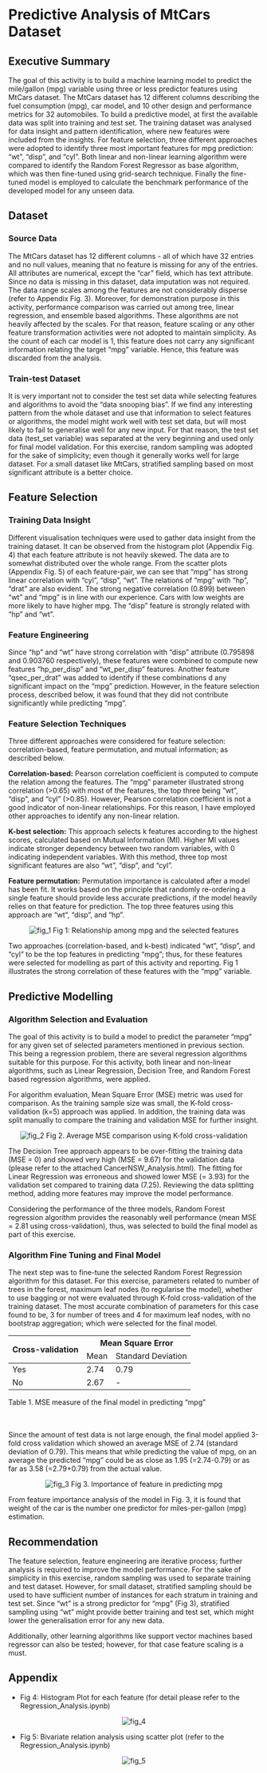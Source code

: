 # Predictive Analysis of MtCars Dataset

## Executive Summary
The goal of this activity is to build a machine learning model to predict the mile/gallon (mpg) variable using three or less predictor features using MtCars dataset. The MtCars dataset has 12 different columns describing the fuel consumption (mpg), car model, and 10 other design and performance metrics for 32 automobiles. To build a predictive model, at first the available data was split into training and test set. The training dataset was analysed for data insight and pattern identification, where new features were included from the insights. For feature selection, three different approaches were adopted to identify three most important features for mpg prediction: “wt”, “disp”, and “cyl”. Both linear and non-linear learning algorithm were compared to identify the Random Forest Regressor as base algorithm, which was then fine-tuned using grid-search technique. Finally the fine-tuned model is employed to calculate the benchmark performance of the developed model for any unseen data.


## Dataset

### Source Data
The MtCars dataset has 12 different columns - all of which have 32 entries and no null values, meaning that no feature is missing for any of the entries. All attributes are numerical, except the “car” field, which has text attribute. 
Since no data is missing in this dataset, data imputation was not required. 
The data range scales among the features are not considerably disperse (refer to Appendix Fig. 3). Moreover, for demonstration purpose in this activity, performance comparison was carried out among tree, linear regression, and ensemble based algorithms. These algorithms are not heavily affected by the scales. For that reason, feature scaling or any other feature transformation activities were not adopted to maintain simplicity.
As the count of each car model is 1, this feature does not carry any significant information relating the target “mpg” variable. Hence, this feature was discarded from the analysis.

###	Train-test Dataset
It is very important not to consider the test set data while selecting features and algorithms to avoid the “data snooping bias”. If we find any interesting pattern from the whole dataset and use that information to select features or algorithms, the model might work well with test set data, but will most likely to fail to generalise well for any new input. For that reason, the test set data (test_set variable) was separated at the very beginning and used only for final model validation.
For this exercise, random sampling was adopted for the sake of simplicity; even though it generally works well for large dataset. For a small dataset like MtCars, stratified sampling based on most significant attribute is a better choice.


##	Feature Selection

###	Training Data Insight
Different visualisation techniques were used to gather data insight from the training dataset. It can be observed from the histogram plot (Appendix Fig. 4) that each feature attribute is not heavily skewed. The data are to somewhat distributed over the whole range.
From the scatter plots (Appendix Fig. 5) of each feature-pair, we can see that “mpg” has strong linear correlation with “cyl”, “disp”, “wt”. The relations of “mpg” with “hp”, “drat” are also evident.
The strong negative correlation (0.899) between “wt” and “mpg” is in line with our experience. Cars with low weights are more likely to have higher mpg. The “disp” feature is strongly related with “hp” and “wt”.

###	Feature Engineering
Since “hp” and “wt” have strong correlation with “disp” attribute (0.795898 and 0.903760 respectively), these features were combined to compute new features “hp_per_disp” and “wt_per_disp” features. Another feature “qsec_per_drat” was added to identify if these combinations d any significant impact on the “mpg” prediction.
However, in the feature selection process, described below, it was found that they did not contribute significantly while predicting “mpg”.

###	Feature Selection Techniques
Three different approaches were considered for feature selection: correlation-based, feature permutation, and mutual information; as described below.

**Correlation-based:** Pearson correlation coefficient is computed to compute the relation among the features. The “mpg” parameter illustrated strong correlation (>0.65) with most of the features, the top three being “wt”, “disp”, and “cyl” (>0.85).
However, Pearson correlation coefficient is not a good indicator of non-linear relationships. For this reason, I have employed other approaches to identify any non-linear relation.

**K-best selection:** This approach selects k features according to the highest scores, calculated based on Mutual Information (MI). Higher MI values indicate stronger dependency between two random variables, with 0 indicating independent variables. With this method, three top most significant features are also “wt”, “disp”, and “cyl”.

**Feature permutation:** Permutation importance is calculated after a model has been fit. It works based on the principle that randomly re-ordering a single feature should provide less accurate predictions, if the model heavily relies on that feature for prediction. The top three features using this approach are “wt”, “disp”, and “hp”.

<p align="center">
  <img src="report_diagrams/Fig_1_relationship.jpg?raw=true" alt="fig_1"/>  
  Fig 1: Relationship among mpg and the selected features
</p> 

Two approaches (correlation-based, and k-best) indicated “wt”, “disp”, and “cyl” to be the top features in predicting “mpg”; thus, for these features were selected for modelling as part of this activity and reporting. Fig 1 illustrates the strong correlation of these features with the “mpg” variable. 

##	Predictive Modelling

### Algorithm Selection and Evaluation
The goal of this activity is to build a model to predict the parameter “mpg” for any given set of selected parameters mentioned in previous section. This being a regression problem, there are several regression algorithms suitable for this purpose. For this activity, both linear and non-linear algorithms, such as Linear Regression, Decision Tree, and Random Forest based regression algorithms, were applied.

For algorithm evaluation, Mean Square Error (MSE) metric was used for comparison. As the training sample size was small, the K-fold cross-validation (k=5) approach was applied. In addition, the training data was split manually to compare the training and validation MSE for further insight.

<p align="center">
  <img src="report_diagrams/Fig_2_mse_comparison.jpg?raw=true" alt="fig_2"/>  
  Fig 2. Average MSE comparison using K-fold cross-validation
</p> 

The Decision Tree approach appears to be over-fitting the training data (MSE = 0) and showed very high (MSE = 9.67) for the validation data (please refer to the attached CancerNSW_Analysis.html). The fitting for Linear Regression was erroneous and showed lower MSE (= 3.93) for the validation set compared to training data (7.25). Reviewing the data splitting method, adding more features may improve the model performance. 

Considering the performance of the three models, Random Forest regression algorithm provides the reasonably well performance (mean MSE = 2.81 using cross-validation), thus, was selected to build the final model as part of this exercise.

###	Algorithm Fine Tuning and Final Model
The next step was to fine-tune the selected Random Forest Regression algorithm for this dataset. For this exercise, parameters related to number of trees in the forest, maximum leaf nodes (to regularise the model), whether to use bagging or not were evaluated through K-fold cross-validation of the training dataset. The most accurate combination of parameters for this case found to be, 3 for number of trees and 4 for maximum leaf nodes, with no bootstrap aggregation; which were selected for the final model.

<table>
<thead>
  <tr>
    <th rowspan="2">Cross-validation</th>
    <th colspan="2">Mean Square Error</th>
  </tr>
  <tr>
    <td>Mean</td>
    <td>Standard Deviation</td>
  </tr>
</thead>
<tbody>
  <tr>
    <td>Yes</td>
    <td>2.74</td>
    <td>0.79</td>
  </tr>
  <tr>
    <td>No</td>
    <td>2.67</td>
    <td>-</td>
  </tr>
</tbody>
</table>  
Table 1. MSE measure of the final model in predicting “mpg”  

<br/><br/>
Since the amount of test data is not large enough, the final model applied 3-fold cross validation which showed an average MSE of 2.74 (standard deviation of 0.79). This means that while predicting the value of mpg, on an average the predicted “mpg” could be as close as 1.95 (=2.74-0.79) or as far as 3.58 (=2.79+0.79) from the actual value.

<p align="center">
  <img src="report_diagrams/Fig_3_feature_importance.jpg?raw=true" alt="fig_3"/>  
  Fig 3. Importance of feature in predicting mpg
</p>  


From feature importance analysis of the model in Fig. 3, it is found that weight of the car is the number one predictor for miles-per-gallon (mpg) estimation.

##	Recommendation
The feature selection, feature engineering are iterative process; further analysis is required to improve the model performance. 
For the sake of simplicity in this exercise, random sampling was used to separate training and test dataset. However, for small dataset, stratified sampling should be used to have sufficient number of instances for each stratum in training and test set. Since “wt” is a strong predictor for “mpg” (Fig 3), stratified sampling using “wt” might provide better training and test set, which might lower the generalisation error for any new data. 

Additionally, other learning algorithms like support vector machines based regressor can also be tested; however, for that case feature scaling is a must.

## Appendix
* Fig 4: Histogram Plot for each feature (for detail please refer to the Regression_Analysis.ipynb)  
<p align="center">
  <img src="report_diagrams/Fig_4_histogram.jpg?raw=true" alt="fig_4"/>

* Fig 5: Bivariate relation analysis using scatter plot (refer to the Regression_Analysis.ipynb)  
<p align="center">
  <img src="report_diagrams/Fig_5_bivariate_analysis.jpg?raw=true" alt="fig_5"/>
</p>




